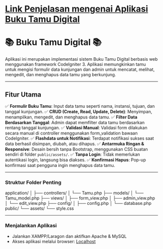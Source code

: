 # [Link Penjelasan mengenai Aplikasi Buku Tamu Digital](https://youtu.be/CRmalhuUr5o)

# 📚 Buku Tamu Digital 📚 

Aplikasi ini merupakan implementasi sistem Buku Tamu Digital berbasis web menggunakan framework CodeIgniter 3. Aplikasi memungkinkan tamu untuk mengisi formulir data kunjungan dan admin untuk mencatat, melihat, mengedit, dan menghapus data tamu yang berkunjung.

---

## Fitur Utama

✅ **Formulir Buku Tamu**: Input data tamu seperti nama, instansi, tujuan, dan tanggal kunjungan.
✅ **CRUD (Create, Read, Update, Delete)**: Menyimpan, menampilkan, mengedit, dan menghapus data tamu.
✅ **Filter Data Berdasarkan Tanggal**: Admin dapat memfilter data tamu berdasarkan rentang tanggal kunjungan.
✅ **Validasi Manual**: Validasi form dilakukan secara manual di controller menggunakan form_validation bawaan CodeIgniter.
✅ **Flashdata untuk Notifikasi**: Terdapat notifikasi sukses saat data berhasil disimpan, diubah, atau dihapus.
✅ **Antarmuka Ringan & Responsive**: Desain bersih tanpa Bootstrap, menggunakan CSS buatan sendiri di folder `public/assets/`.
✅ **Tanpa Login**: Tidak memerlukan autentikasi login, langsung bisa diakses.
✅ **Konfirmasi Hapus**: Pop-up konfirmasi saat pengguna ingin menghapus data tamu.

---

### Struktur Folder Penting

application/
│
├── controllers/
│   └── Tamu.php
├── models/
│   └── Tamu_model.php
├── views/
│   ├── form_view.php
│   ├── admin_view.php
│   └── edit_view.php
├── config/
│   ├── config.php
│   └── database.php
public/
└── assets/
    └── style.css

---

### Menjalankan Aplikasi

- Jalankan XAMPP/Laragon dan aktifkan Apache & MySQL
- Akses aplikasi melalui browser:
[Localhost](http://localhost/buku-tamu/)
